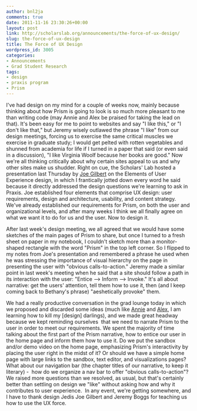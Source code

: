 ```yaml
---
author: bnl2ja
comments: true
date: 2011-11-16 23:30:26+00:00
layout: post
link: http://scholarslab.org/announcements/the-force-of-ux-design/
slug: the-force-of-ux-design
title: The Force of UX Design
wordpress_id: 3005
categories:
- Announcements
- Grad Student Research
tags:
- design
- praxis program
- Prism
---
```


I've had design on my mind for a couple of weeks now, mainly because thinking about how Prism is going to look is so much more pleasant to me than writing code (may Annie and Alex be praised for taking the lead on that). It's been easy for me to point to websites and say "I like this," or "I don't like that," but Jeremy wisely outlawed the phrase "I like" from our design meetings, forcing us to exercise the same critical muscles we exercise in graduate study; I would get pelted with rotten vegetables and shunned from academia for life if I turned in a paper that said (or even said in a discussion), "I like Virginia Woolf because her books are good." Now we're all thinking critically about why certain sites appeal to us and why other sites make us shudder. Right on cue, the Scholars' Lab hosted a presentation last Thursday by [Joe Gilbert](http://www.scholarslab.org/contributors/jfg9x/) on the Elements of User Experience design, in which I frantically jotted down every word he said because it directly addressed the design questions we're learning to ask in Praxis. Joe established four elements that comprise UX design: user requirements, design and architecture, usability, and content strategy. We've already established our requirements for Prism, on both the user and organizational levels, and after many weeks I think we all finally agree on what we want it to do for us and the user. Now to design it.

After last week's design meeting, we all agreed that we would have some sketches of the main pages of Prism to share, but once I turned to a fresh sheet on paper in my notebook, I couldn't sketch more than a monitor-shaped rectangle with the word "Prism" in the top left corner. So I flipped to my notes from Joe's presentation and remembered a phrase he used when he was stressing the importance of visual hierarchy on the page in presenting the user with "obvious calls-to-action." Jeremy made a similar point in last week's meeting when he said that a site should follow a path in its interaction with the user: "Entice --> Inform --> Invoke." It's all about narrative: get the users' attention, tell them how to use it, then (and I keep coming back to Bethany's phrase) "aeshetically provoke" them.

We had a really productive conversation in the grad lounge today in which we proposed and discarded some ideas (much like [Annie](http://www.scholarslab.org/praxis-program/building-prism-the-darker-side-of-the-enlightenment-spectrum/) and [Alex](http://www.scholarslab.org/praxis-program/the-hunchback-of-notre-prism/), I am learning how to kill my [design] darlings), and we made great headway because we kept reminding ourselves  that we need to narrate Prism to the user in order to meet our requirements. We spent the majority of time talking about the first part of the Prism narrative, how to entice our user in the home page and inform them how to use it. Do we put the sandbox and/or demo video on the home page, emphasizing Prism's interactivity by placing the user right in the midst of it? Or should we have a simple home page with large links to the sandbox, text editor, and visualizations pages? What about our navigation bar (the chapter titles of our narrative, to keep it literary) -  how do we organize a nav bar to offer "obvious calls-to-action"? We raised more questions than we resolved, as usual, but that's certainly better than settling on design we "like" without asking how and why it contributes to user experience.  In any event, we're getting somewhere, and I have to thank design Jedis Joe Gilbert and Jeremy Boggs for teaching us how to use the UX force.
